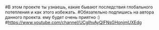 #В этом проекте ты узнаешь, какие бывают последствия глобального потепления и как этого избежать.
#Обязательно подпишись на автора данного проекта. ему будет очень приятно :)
#https://www.youtube.com/channel/UCgIhvAyQIFNsGHonjmUXEdg
